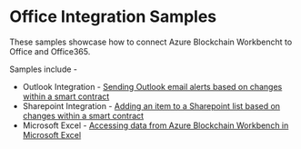 Office Integration Samples
===========================

These samples showcase how to connect Azure Blockchain Workbencht to Office and Office365.

Samples include - 
 * Outlook Integration - [Sending Outlook email alerts based on changes within a smart contract](Outlook\TriggerOutlookEmailAlertBasedOnContractStateAfterASpecificContractAction.md)
 * Sharepoint Integration - [Adding an item to a Sharepoint list based on changes within a smart contract](SharePoint\TriggerSharepointCreateItemBasedOnContractStateAfterASpecificContractAction.md)
 * Microsoft Excel - [Accessing data from Azure Blockchain Workbench in Microsoft Excel](Excel\AccessWorkbenchDataInMicrosoftExcel.md)
